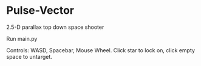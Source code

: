 # Pulse-Vector
2.5-D parallax top down space shooter


Run main.py

Controls: WASD, Spacebar, Mouse Wheel.
Click star to lock on, click empty space to untarget.
